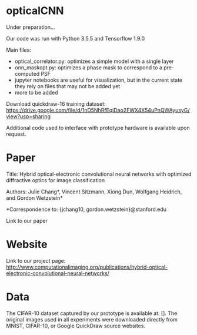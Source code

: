 # opticalCNN

Under preparation...

Our code was run with Python 3.5.5 and Tensorflow 1.9.0 

Main files:
- optical_correlator.py: optimizes a simple model with a single layer
- onn_maskopt.py: optimizes a phase mask to correspond to a pre-computed PSF
- jupyter notebooks are useful for visualization, but in the current state they rely on files that may not be added yet
- more to be added

Download quickdraw-16 training dataset: https://drive.google.com/file/d/1nD5NhRfEqiDao2FWX4X54uPnQWAyusyG/view?usp=sharing

Additional code used to interface with prototype hardware is available upon request.

# Paper

Title: Hybrid optical-electronic convolutional neural networks with optimized diffractive optics for image classification

Authors: Julie Chang*, Vincent Sitzmann, Xiong Dun, Wolfgang Heidrich, and Gordon Wetzstein*

*Correspondence to: {jchang10, gordon.wetzstein}@stanford.edu

Link to our paper

# Website

Link to our project page:
http://www.computationalimaging.org/publications/hybrid-optical-electronic-convolutional-neural-networks/

# Data

The CIFAR-10 dataset captured by our prototype is available at: []. The original images used in all experiments were downloaded directly from MNIST, CIFAR-10, or Google QuickDraw source websites. 
